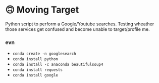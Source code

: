 # 🙃 Moving Target

Python script to perform a Google/Youtube searches.  Testing wheather those services get confused and become unable to target/profile me.

### evn

- `conda create -n googlesearch`
- `conda install python`
- `conda install -c anaconda beautifulsoup4`
- `conda install requests`
- `conda install google`
